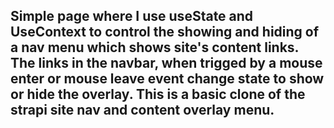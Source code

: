 ## Simple page where I use useState and UseContext to control the showing and hiding of a nav menu which shows site's content links. The links in the navbar, when trigged by a mouse enter or mouse leave event change state to show or hide the overlay. This is a basic clone of the strapi site nav and content overlay menu.

